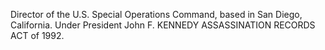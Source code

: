 Director of the U.S. Special Operations Command, based in San Diego, California. Under President John F. KENNEDY ASSASSINATION RECORDS ACT of 1992.